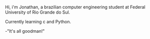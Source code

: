 Hi, i'm Jonathan, a brazilian computer engineering student at Federal University of Rio Grande do Sul.

Currently learning c and Python.
































-"It's all goodman!"
